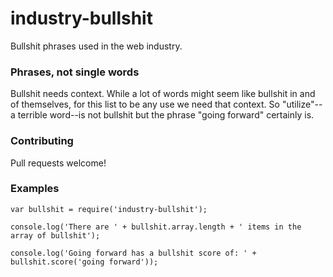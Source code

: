 # industry-bullshit

Bullshit phrases used in the web industry. 

### Phrases, not single words

Bullshit needs context. While a lot of words might seem like bullshit in and of themselves, for this list to be any use we need that context. So "utilize"--a terrible word--is not bullshit but the phrase "going forward" certainly is.

### Contributing

Pull requests welcome!



### Examples

```
var bullshit = require('industry-bullshit');

console.log('There are ' + bullshit.array.length + ' items in the array of bullshit');

console.log('Going forward has a bullshit score of: ' + bullshit.score('going forward'));
```
